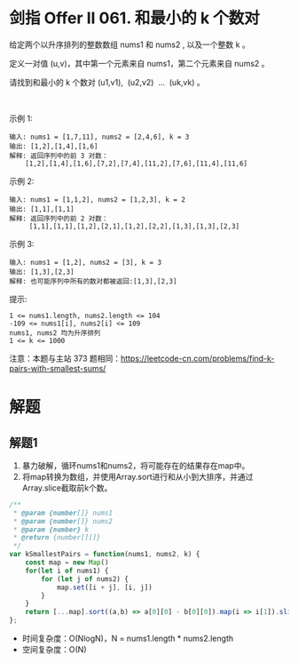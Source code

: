 # 剑指 Offer II 061. 和最小的 k 个数对

给定两个以升序排列的整数数组 nums1 和 nums2 , 以及一个整数 k 。

定义一对值 (u,v)，其中第一个元素来自 nums1，第二个元素来自 nums2 。

请找到和最小的 k 个数对 (u1,v1),  (u2,v2)  ...  (uk,vk) 。

 

示例 1:
```
输入: nums1 = [1,7,11], nums2 = [2,4,6], k = 3
输出: [1,2],[1,4],[1,6]
解释: 返回序列中的前 3 对数：
    [1,2],[1,4],[1,6],[7,2],[7,4],[11,2],[7,6],[11,4],[11,6]
```
示例 2:
```
输入: nums1 = [1,1,2], nums2 = [1,2,3], k = 2
输出: [1,1],[1,1]
解释: 返回序列中的前 2 对数：
     [1,1],[1,1],[1,2],[2,1],[1,2],[2,2],[1,3],[1,3],[2,3]
```
示例 3:
```
输入: nums1 = [1,2], nums2 = [3], k = 3 
输出: [1,3],[2,3]
解释: 也可能序列中所有的数对都被返回:[1,3],[2,3]
```

提示:
```
1 <= nums1.length, nums2.length <= 104
-109 <= nums1[i], nums2[i] <= 109
nums1, nums2 均为升序排列
1 <= k <= 1000
```

注意：本题与主站 373 题相同：https://leetcode-cn.com/problems/find-k-pairs-with-smallest-sums/

# 解题
## 解题1
1. 暴力破解，循环nums1和nums2，将可能存在的结果存在map中。
2. 将map转换为数组，并使用Array.sort进行和从小到大排序，并通过Array.slice截取前k个数。

```js
/**
 * @param {number[]} nums1
 * @param {number[]} nums2
 * @param {number} k
 * @return {number[][]}
 */
var kSmallestPairs = function(nums1, nums2, k) {
    const map = new Map()
    for(let i of nums1) {
        for (let j of nums2) {
            map.set([i + j], [i, j])
        }
    }
    return [...map].sort((a,b) => a[0][0] - b[0][0]).map(i => i[1]).slice(0, k)
};
```
- 时间复杂度：O(NlogN)，N = nums1.length * nums2.length
- 空间复杂度：O(N)